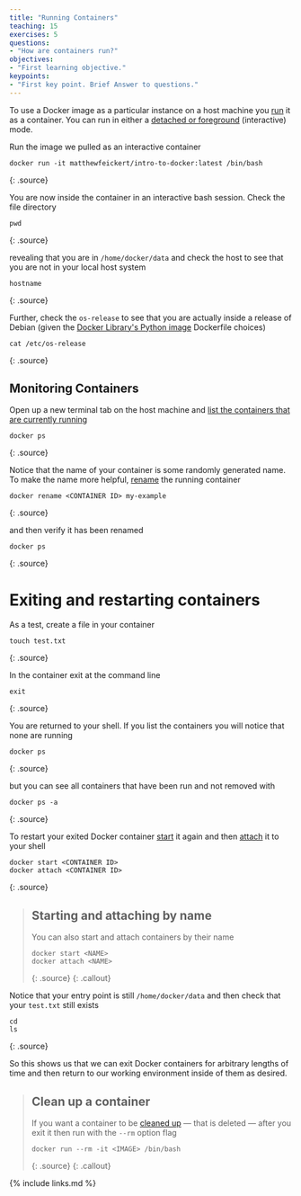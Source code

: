 ```yaml
---
title: "Running Containers"
teaching: 15
exercises: 5
questions:
- "How are containers run?"
objectives:
- "First learning objective."
keypoints:
- "First key point. Brief Answer to questions."
---
```


To use a Docker image as a particular instance on a host machine you [run][docker-docs-run]
it as a container.
You can run in either a [detached or foreground][docker-docs-run-detached] (interactive) mode.

Run the image we pulled as an interactive container

~~~
docker run -it matthewfeickert/intro-to-docker:latest /bin/bash
~~~
{: .source}

You are now inside the container in an interactive bash session. Check the file directory

~~~
pwd
~~~
{: .source}

revealing that you are in `/home/docker/data` and check the host to see that you are not
in your local host system

~~~
hostname
~~~
{: .source}

Further, check the `os-release` to see that you are actually inside a release of Debian
(given the [Docker Library's Python image][docker-hub-python] Dockerfile choices)

~~~
cat /etc/os-release
~~~
{: .source}

## Monitoring Containers

Open up a new terminal tab on the host machine and
[list the containers that are currently running][docker-docs-ps]

~~~
docker ps
~~~
{: .source}

Notice that the name of your container is some randomly generated name.
To make the name more helpful, [rename][docker-docs-rename] the running container

~~~
docker rename <CONTAINER ID> my-example
~~~
{: .source}

and then verify it has been renamed

~~~
docker ps
~~~
{: .source}

# Exiting and restarting containers

As a test, create a file in your container

~~~
touch test.txt
~~~
{: .source}

In the container exit at the command line

~~~
exit
~~~
{: .source}

You are returned to your shell.
If you list the containers you will notice that none are running

~~~
docker ps
~~~
{: .source}

but you can see all containers that have been run and not removed with

~~~
docker ps -a
~~~
{: .source}

To restart your exited Docker container [start][docker-docs-start] it again and then
[attach][docker-docs-attach] it to your shell

~~~
docker start <CONTAINER ID>
docker attach <CONTAINER ID>
~~~
{: .source}

> ## Starting and attaching by name
>
>You can also start and attach containers by their name
>
>~~~
>docker start <NAME>
>docker attach <NAME>
>~~~
>{: .source}
{: .callout}


Notice that your entry point is still `/home/docker/data` and then check that your
`test.txt` still exists

~~~
cd
ls
~~~
{: .source}

So this shows us that we can exit Docker containers for arbitrary lengths of time and then
return to our working environment inside of them as desired.

>## Clean up a container
>
>If you want a container to be [cleaned up][docker-docs-run-clean-up] &mdash; that is
>deleted &mdash; after you exit it then run with the `--rm` option flag
>
>~~~
>docker run --rm -it <IMAGE> /bin/bash
>~~~
>{: .source}
{: .callout}

[docker-docs-run]: https://docs.docker.com/engine/reference/run/
[docker-docs-run-detached]: https://docs.docker.com/engine/reference/run/#detached-vs-foreground
[docker-docs-run-clean-up]: https://docs.docker.com/engine/reference/run/#clean-up---rm
[docker-hub-python]: https://github.com/docker-library/python
[docker-docs-ps]: https://docs.docker.com/engine/reference/commandline/ps/
[docker-docs-rename]: https://docs.docker.com/engine/reference/commandline/rename/
[docker-docs-start]: https://docs.docker.com/engine/reference/commandline/start/
[docker-docs-attach]: https://docs.docker.com/engine/reference/commandline/attach/

{% include links.md %}
